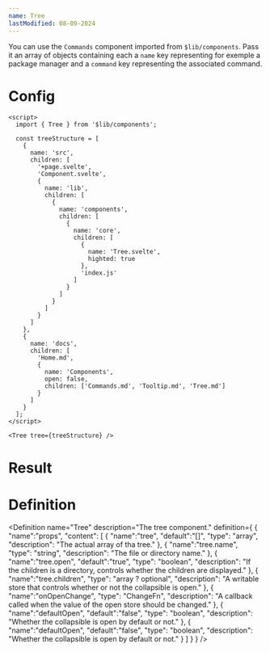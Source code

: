 ```yaml
---
name: Tree
lastModified: 08-09-2024
---
```


<script>
  import { Tree, Definition } from "$lib/components";

  const treeStructure = [
    {
      name: "src",
      children: [
        "+page.svelte", "Component.svelte",
        {
          name: "lib",
          children: [
            {
              name: "components",
              children: [
                {
                  name: "core",
                  children: [
                    {
                      name:"Tree.svelte",
                      highted:true
                    },
                    "index.js"
                  ]
                },
              ]
            },
          ]
        },
      ]
    },
    {
      name: "docs",
      children: [
        "Home.md",
        {
          name: "Components",
          open: false,
          children: [
            "Commands.md", "Tooltip.md", "Tree.md"
          ]
        }
      ]
    }
  ]
</script>

You can use the `Commands` component imported from `$lib/components`. Pass it an array of objects containing each a `name` key representing for exemple a package manager and a `command` key representing the associated command.

# Config

```svelte
<script>
  import { Tree } from '$lib/components';

  const treeStructure = [
    {
      name: 'src',
      children: [
        '+page.svelte',
        'Component.svelte',
        {
          name: 'lib',
          children: [
            {
              name: 'components',
              children: [
                {
                  name: 'core',
                  children: [
                    {
                      name: 'Tree.svelte',
                      highted: true
                    },
                    'index.js'
                  ]
                }
              ]
            }
          ]
        }
      ]
    },
    {
      name: 'docs',
      children: [
        'Home.md',
        {
          name: 'Components',
          open: false,
          children: ['Commands.md', 'Tooltip.md', 'Tree.md']
        }
      ]
    }
  ];
</script>

<Tree tree={treeStructure} />
```

# Result

<Tree tree={treeStructure} />



# Definition

<Definition
  name="Tree"
  description="The tree component."
  definition={
    {
      "name":"props",
      "content": [
        {
          "name":"tree",
          "default":"[]",
          "type": "array",
          "description": "The actual array of tha tree."
        },
        {
          "name":"tree.name",
          "type": "string",
          "description": "The file or directory name."
        },
        {
          "name":"tree.open",
          "default":"true",
          "type": "boolean",
          "description": "If the children is a directory, controls whether the children are displayed."
        },
        {
          "name":"tree.children",
          "type": "array ? optional",
          "description": "A writable store that controls whether or not the collapsible is open."
        },
        {
          "name":"onOpenChange",
          "type": "ChangeFn<boolean>",
          "description": "A callback called when the value of the open store should be changed."
        },
        {
          "name":"defaultOpen",
          "default":"false",
          "type": "boolean",
          "description": "Whether the collapsible is open by default or not."
        },
        {
          "name":"defaultOpen",
          "default":"false",
          "type": "boolean",
          "description": "Whether the collapsible is open by default or not."
        }
      ]
    }
  }
/>
